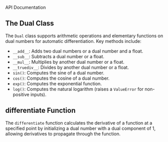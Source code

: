  API Documentation

## The Dual Class

The `Dual` class supports arithmetic operations and elementary functions on dual numbers for automatic differentiation. Key methods include:

- `__add__`: Adds two dual numbers or a dual number and a float.
- `__sub__`: Subtracts a dual number or a float.
- `__mul__`: Multiplies by another dual number or a float.
- `__truediv__`: Divides by another dual number or a float.
- `sin()`: Computes the sine of a dual number.
- `cos()`: Computes the cosine of a dual number.
- `exp()`: Computes the exponential function.
- `log()`: Computes the natural logarithm (raises a `ValueError` for non-positive inputs).

## differentiate Function

The `differentiate` function calculates the derivative of a function at a specified point by initializing a dual number with a dual component of 1, allowing derivatives to propagate through the function.